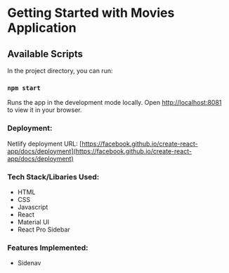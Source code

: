 # Getting Started with Movies Application

## Available Scripts

In the project directory, you can run:

### `npm start`

Runs the app in the development mode locally.
Open [http://localhost:8081](http://localhost:8081) to view it in your browser.

### Deployment:

Netlify deployment URL: [https://facebook.github.io/create-react-app/docs/deployment](https://facebook.github.io/create-react-app/docs/deployment)

### Tech Stack/Libaries Used:

- HTML
- CSS
- Javascript
- React
- Material UI
- React Pro Sidebar

### Features Implemented:

- Sidenav
